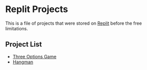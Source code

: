 # Replit Projects

This is a file of projects that were stored on [Replit](https://replit.com) before the free limitations. 

## Project List

- [Three Options Game](#three-options-game)
- [Hangman](#hangman)
